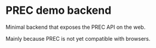# PREC demo backend

Minimal backend that exposes the PREC API on the web.

Mainly because PREC is not yet compatible with browsers.
